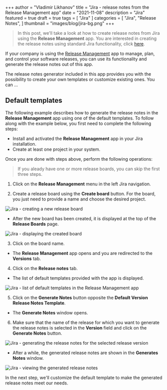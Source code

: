 +++
author = "Vladimir Likhanov"
title = "Jira - release notes from the Release Management app"
date = "2021-11-08"
description = "Jira"
featured = true
draft = true
tags = [
    "Jira"
]
categories = [
    "Jira",
    "Release Notes",
]
thumbnail = "images/blog/jira-bg.png"
+++

> In this post, we'll take a look at how to create release notes from Jira using the **Release Management**
app. You are interested in creating the release notes using standard Jira functionality, click
[here](/post/jira-creating-release-notes/).

If your company is using the [Release Management](https://marketplace.atlassian.com/apps/1221946/release-management-roadmap-jira-cloud?tab=overview&hosting=cloud)
app to manage, plan, and control your software releases, you can use its functionality and generate the release notes out of this app.

The release notes generator included in this app provides you with the possibility to create your own templates or customize existing ones. You can ...

## Default templates

The following example describes how to generate the release notes in the **Release Management** app using one of the default templates. To follow along with the
example below, you first need to complete the following steps:

* Install and activated the **Release Management** app in your Jira installation.
* Create at least one project in your system.

Once you are done with steps above, perform the following operations:

> If you aleady have one or more release boards, you can skip the first three steps.

1. Click on the **Release Management** menu in the left Jira navigation.

2. Create a release board using the **Create board** button. For the board, you just need to provide a name and choose the desired project.

![Jira - creating a new release board](/images/blog/jira/jira-creating-release-board.png)

* After the new board has been created, it is displayed at the top of the **Release Boards** page.

![Jira - displaying the created board](/images/blog/jira/jira-displaying-created-board.png)

3. Click on the board name.

* The **Release Management** app opens and you are redirected to the **Versions** tab.

4. Click on the **Release notes** tab.

* The list of default templates provided with the app is displayed.

![Jira - list of default templates in the Release Management app](/images/blog/jira/jira-default-templates.png)

5. Click on the **Generate Notes** button opposite the **Default Version Release Notes Template**.

* The **Generate Notes** window opens.

6. Make sure that the name of the release for which you want to generate the release notes is selected in the
**Version** field and click on the **Generate Notes** button.

![Jira - generating the release notes for the selected release version](/images/blog/jira/jira-generating-release-notes.png)

* After a while, the generated release notes are shown in the **Generates Notes** window.

![Jira - viewing the generated release notes](/images/blog/jira/jira-viewing-generated-release-notes.png)

In the next step, we'll customize the default template to make the generated release notes meet our needs.